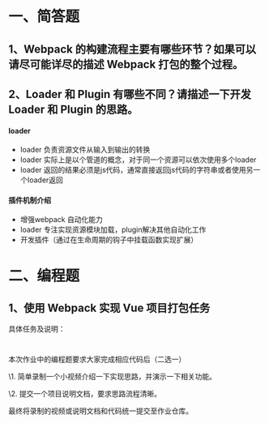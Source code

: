 # 一、简答题

## 1、Webpack 的构建流程主要有哪些环节？如果可以请尽可能详尽的描述 Webpack 打包的整个过程。



## 2、Loader 和 Plugin 有哪些不同？请描述一下开发 Loader 和 Plugin 的思路。

#### loader

- loader 负责资源文件从输入到输出的转换
- loader 实际上是以个管道的概念，对于同一个资源可以依次使用多个loader
- loader 返回的结果必须是js代码，通常直接返回js代码的字符串或者使用另一个loader返回

#### 插件机制介绍

- 增强webpack 自动化能力
- loader 专注实现资源模块加载，plugin解决其他自动化工作
- 开发插件（通过在生命周期的钩子中挂载函数实现扩展）

# 二、编程题

## 1、使用 Webpack 实现 Vue 项目打包任务

具体任务及说明：

# 



本次作业中的编程题要求大家完成相应代码后（二选一）

\1. 简单录制一个小视频介绍一下实现思路，并演示一下相关功能。

\2. 提交一个项目说明文档，要求思路流程清晰。

最终将录制的视频或说明文档和代码统一提交至作业仓库。